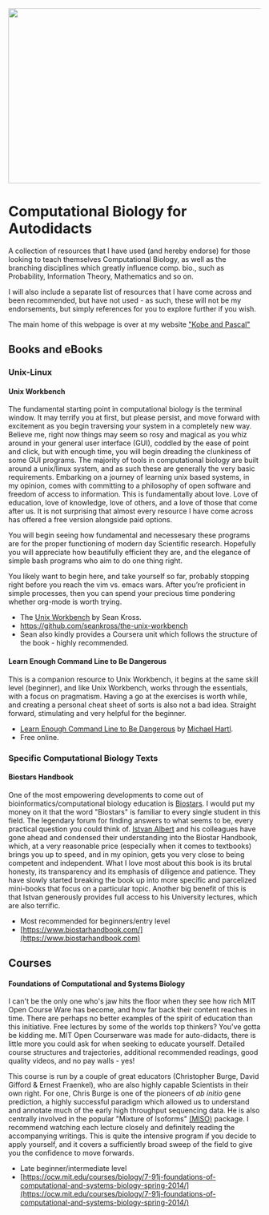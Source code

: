 <img src="https://res.akamaized.net/domain/image/fetch/c_fill,h_630,w_1200/https://static.domain.com.au/cre/production/2016/12/nationallibraryczechrepublic.jpg" height="350" width="900" align="center">




# Computational Biology for Autodidacts
A collection of resources that I have used (and hereby endorse) for those looking to teach themselves Computational Biology, as well as the branching disciplines which greatly influence comp. bio., such as Probability, Information Theory, Mathematics and so on. 

I will also include a separate list of resources that I have come across and been recommended, but have not used - as such, these will not be my endorsements, but simply references for you to explore further if you wish.


The main home of this webpage is over at my website ["Kobe and Pascal"](https://kobeandpascal.com/computational-biology-for-autodidacts/)

## Books and eBooks

### Unix-Linux
#### Unix Workbench
The fundamental starting point in computational biology is the terminal window. It may terrify you at first, but please persist, and move forward with excitement as you begin traversing your system in a completely new way. Believe me, right now things may seem so rosy and magical as you whiz around in your general user interface (GUI), coddled by the ease of point and click, but with enough time, you will begin dreading the clunkiness of some GUI programs. The majority of tools in computational biology are built around a unix/linux system, and as such these are generally the very basic requirements. Embarking on a journey of learning unix based systems, in my opinion, comes with committing to a philosophy of open software and freedom of access to information. This is fundamentally about love. Love of education, love of knowledge, love of others, and a love of those that come after us. It is not surprising that almost every resource I have come across has offered a free version alongside paid options. 

You will begin seeing how fundamental and necessesary these programs are for the proper functioning of modern day Scientific research. Hopefully you will appreciate how beautifully efficient they are, and the elegance of simple bash programs who aim to do one thing right.

You likely want to begin here, and take yourself so far, probably stopping right before you reach the vim vs. emacs wars. After you’re proficient in simple processes, then you can spend your precious time pondering whether org-mode is worth trying.

* The [Unix Workbench](https://seankross.com/the-unix-workbench/) by Sean Kross. 
* https://github.com/seankross/the-unix-workbench 
* Sean also kindly provides a Coursera unit which follows the structure of the book - highly recommended.

#### Learn Enough Command Line to Be Dangerous
This is a companion resource to Unix Workbench, it begins at the same skill level (beginner), and like Unix Workbench, works through the essentials, with a focus on pragmatism. Having a go at the exercises is worth while, and creating a personal cheat sheet of sorts is also not a bad idea. Straight forward, stimulating and very helpful for the beginner. 

* [Learn Enough Command Line to Be Dangerous](https://www.learnenough.com/command-line-tutorial/basics) by [Michael Hartl](https://www.michaelhartl.com/).
* Free online.

### Specific Computational Biology Texts
#### Biostars Handbook

One of the most empowering developments to come out of bioinformatics/computational biology education is [Biostars](https://www.biostars.org/). I would put my money on it that the word "Biostars" is familiar to every single student in this field. The legendary forum for finding answers to what seems to be, every practical question you could think of. [Istvan Albert](https://github.com/ialbert) and his colleagues have gone ahead and condensed their understanding into the Biostar Handbook, which, at a very reasonable price (especially when it comes to textbooks) brings you up to speed, and in my opinion, gets you very close to being competent and independent. What I love most about this book is its brutal honesty, its transparency and its emphasis of diligence and patience. They have slowly started breaking the book up into more specific and parcelized mini-books that focus on a particular topic. Another big benefit of this is that Istvan generously provides full access to his University lectures, which are also terrific.  

* Most recommended for beginners/entry level
* [https://www.biostarhandbook.com/](https://www.biostarhandbook.com)





## Courses 

#### Foundations of Computational and Systems Biology 
I can't be the only one who's jaw hits the floor when they see how rich MIT Open Course Ware has become, and how far back their content reaches in time. There are perhaps no better examples of the spirit of education than this initiative. Free lectures by some of the worlds top thinkers? You've gotta be kidding me. MIT Open Courserware was made for auto-didacts, there is little more you could ask for when seeking to educate yourself. Detailed course structures and trajectories, additional recommended readings, good quality videos, and no pay walls - yes!  

This course is run by a couple of great educators (Christopher Burge, David Gifford &amp; Ernest Fraenkel), who are also highly capable Scientists in their own right. For one, Chris Burge is one of the pioneers of *ab initio* gene prediction, a highly successful paradigm which allowed us to understand and annotate much of the early high throughput sequencing data. He is also centrally involved in the popular "Mixture of Isoforms" [(MISO)](https://sci-hub.st/10.1038/nmeth.1528) package. I recommend watching each lecture closely and definitely reading the accompanying writings. This is quite the intensive program if you decide to apply yourself, and it covers a sufficiently broad sweep of the field to give you the confidence to move forwards.  

* Late beginner/intermediate level
* [https://ocw.mit.edu/courses/biology/7-91j-foundations-of-computational-and-systems-biology-spring-2014/](https://ocw.mit.edu/courses/biology/7-91j-foundations-of-computational-and-systems-biology-spring-2014/) 

